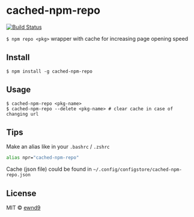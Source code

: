 # cached-npm-repo

[![Build Status](https://travis-ci.org/ewnd9/cached-npm-repo.svg?branch=master)](https://travis-ci.org/ewnd9/cached-npm-repo)

`$ npm repo <pkg>` wrapper with cache for increasing page opening speed

## Install

```
$ npm install -g cached-npm-repo
```

## Usage

```
$ cached-npm-repo <pkg-name>
$ cached-npm-repo --delete <pkg-name> # clear cache in case of changing url
```

## Tips

Make an alias like in your `.bashrc` / `.zshrc`

```sh
alias npr="cached-npm-repo"
```

Cache (json file) could be found in `~/.config/configstore/cached-npm-repo.json`

## License

MIT © [ewnd9](http://ewnd9.com)
